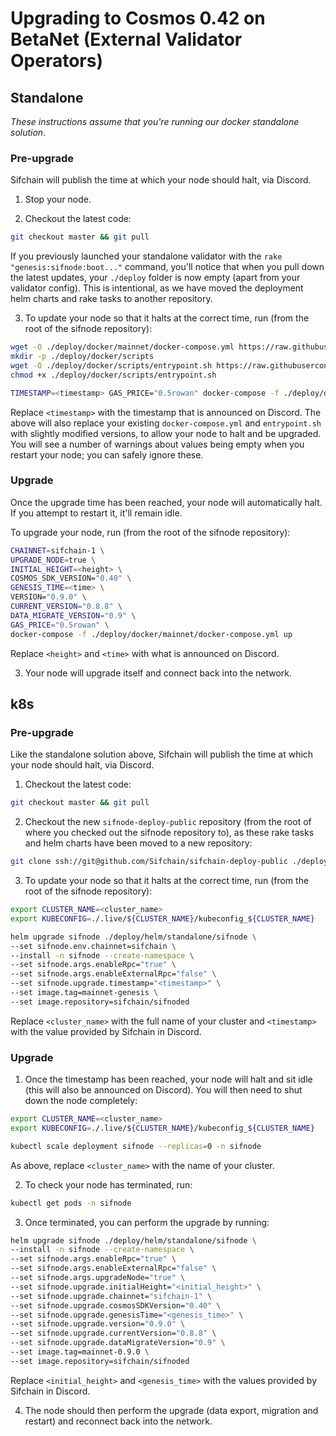 # Upgrading to Cosmos 0.42 on BetaNet (External Validator Operators)

## Standalone

_These instructions assume that you're running our docker standalone solution_.

### Pre-upgrade

Sifchain will publish the time at which your node should halt, via Discord. 

1. Stop your node.

2. Checkout the latest code:

```bash
git checkout master && git pull
```

If you previously launched your standalone validator with the `rake "genesis:sifnode:boot..."` command, you'll notice that when you pull down the latest updates, your `./deploy` folder is now empty (apart from your validator config). This is intentional, as we have moved the deployment helm charts and rake tasks to another repository. 

3. To update your node so that it halts at the correct time, run (from the root of the sifnode repository):

```bash
wget -O ./deploy/docker/mainnet/docker-compose.yml https://raw.githubusercontent.com/Sifchain/sifchain-deploy-public/master/docker/mainnet/docker-compose.yml
mkdir -p ./deploy/docker/scripts
wget -O ./deploy/docker/scripts/entrypoint.sh https://raw.githubusercontent.com/Sifchain/sifchain-deploy-public/master/docker/scripts/entrypoint.sh
chmod +x ./deploy/docker/scripts/entrypoint.sh

TIMESTAMP=<timestamp> GAS_PRICE="0.5rowan" docker-compose -f ./deploy/docker/mainnet/docker-compose.yml up
```

Replace `<timestamp>` with the timestamp that is announced on Discord. The above will also replace your existing `docker-compose.yml` and `entrypoint.sh` with slightly modified versions, to allow your node to halt and be upgraded. You will see a number of warnings about values being empty when you restart your node; you can safely ignore these.

### Upgrade

Once the upgrade time has been reached, your node will automatically halt. If you attempt to restart it, it'll remain idle.

To upgrade your node, run (from the root of the sifnode repository):

```bash
CHAINNET=sifchain-1 \
UPGRADE_NODE=true \
INITIAL_HEIGHT=<height> \
COSMOS_SDK_VERSION="0.40" \
GENESIS_TIME=<time> \
VERSION="0.9.0" \
CURRENT_VERSION="0.8.8" \
DATA_MIGRATE_VERSION="0.9" \
GAS_PRICE="0.5rowan" \
docker-compose -f ./deploy/docker/mainnet/docker-compose.yml up
```

Replace `<height>` and `<time>` with what is announced on Discord.

3. Your node will upgrade itself and connect back into the network.

## k8s

### Pre-upgrade

Like the standalone solution above, Sifchain will publish the time at which your node should halt, via Discord. 

1. Checkout the latest code:

```bash
git checkout master && git pull
```

2. Checkout the new `sifnode-deploy-public` repository (from the root of where you checked out the sifnode repository to), as these rake tasks and helm charts have been moved to a new repository:

```bash
git clone ssh://git@github.com/Sifchain/sifchain-deploy-public ./deploy
```

3. To update your node so that it halts at the correct time, run (from the root of the sifnode repository):

```bash
export CLUSTER_NAME=<cluster_name>
export KUBECONFIG=./.live/${CLUSTER_NAME}/kubeconfig_${CLUSTER_NAME}

helm upgrade sifnode ./deploy/helm/standalone/sifnode \
--set sifnode.env.chainnet=sifchain \
--install -n sifnode --create-namespace \
--set sifnode.args.enableRpc="true" \
--set sifnode.args.enableExternalRpc="false" \
--set sifnode.upgrade.timestamp="<timestamp>" \
--set image.tag=mainnet-genesis \
--set image.repository=sifchain/sifnoded
```

Replace `<cluster_name>` with the full name of your cluster and `<timestamp>` with the value provided by Sifchain in Discord.

### Upgrade

1. Once the timestamp has been reached, your node will halt and sit idle (this will also be announced on Discord). You will then need to shut down the node completely:

```bash
export CLUSTER_NAME=<cluster_name>
export KUBECONFIG=./.live/${CLUSTER_NAME}/kubeconfig_${CLUSTER_NAME}

kubectl scale deployment sifnode --replicas=0 -n sifnode
```

As above, replace `<cluster_name>` with the name of your cluster.

2. To check your node has terminated, run:

```bash
kubectl get pods -n sifnode
```

3. Once terminated, you can perform the upgrade by running:

```bash
helm upgrade sifnode ./deploy/helm/standalone/sifnode \
--install -n sifnode --create-namespace \
--set sifnode.args.enableRpc="true" \
--set sifnode.args.enableExternalRpc="false" \
--set sifnode.args.upgradeNode="true" \
--set sifnode.upgrade.initialHeight="<initial_height>" \
--set sifnode.upgrade.chainnet="sifchain-1" \
--set sifnode.upgrade.cosmosSDKVersion="0.40" \
--set sifnode.upgrade.genesisTime="<genesis_time>" \
--set sifnode.upgrade.version="0.9.0" \
--set sifnode.upgrade.currentVersion="0.8.8" \
--set sifnode.upgrade.dataMigrateVersion="0.9" \
--set image.tag=mainnet-0.9.0 \
--set image.repository=sifchain/sifnoded
```

Replace `<initial_height>` and `<genesis_time>` with the values provided by Sifchain in Discord.

4. The node should then perform the upgrade (data export, migration and restart) and reconnect back into the network.
